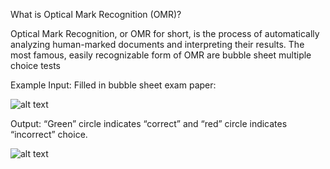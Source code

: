 What is Optical Mark Recognition (OMR)?

Optical Mark Recognition, or OMR for short, is the process of automatically analyzing human-marked documents and interpreting their results.
The most famous, easily recognizable form of OMR are bubble sheet multiple choice tests

Example Input: Filled in bubble sheet exam paper:

![alt text](https://github.com/yasersakkaf/OMR/blob/master/optical-mark-recognition/images/test_01.png)

 Output: “Green” circle indicates “correct” and “red” circle indicates “incorrect” choice.
 
 ![alt text](https://github.com/yasersakkaf/OMR/blob/master/optical-mark-recognition/images/exam.jpg)
